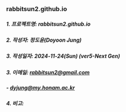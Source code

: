 ### rabbitsun2.github.io

##### 1. 프로젝트명: rabbitsun2.github.io
##### 2. 작성자: 정도윤(Doyoon Jung)
##### 3. 작성일자: 2024-11-24(Sun) (ver5-Next Gen)
##### 3. 이메일: rabbitsun2@gmail.com
#####                   - dyjung@my.honam.ac.kr
##### 4. 비고:
